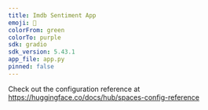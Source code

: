 ```yaml
---
title: Imdb Sentiment App
emoji: 🚀
colorFrom: green
colorTo: purple
sdk: gradio
sdk_version: 5.43.1
app_file: app.py
pinned: false
---
```


Check out the configuration reference at https://huggingface.co/docs/hub/spaces-config-reference
